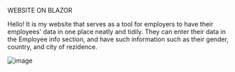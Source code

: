 WEBSITE ON BLAZOR 

Hello! It is my website that serves as a tool for employers to have their employees' data in one place neatly and tidily. They can enter their data in the Employee info section, and have such information such as their gender, country, and city of rezidence. 

![image](https://github.com/Galekk/Blazor-website/assets/131480933/a0339d5d-7f4a-477d-b054-c49b44ab45ec)
